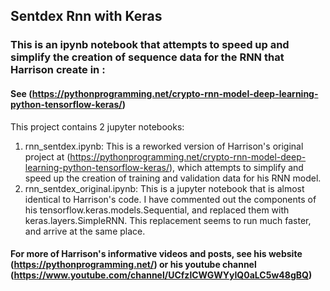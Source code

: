 ## Sentdex Rnn with Keras
### This is an ipynb notebook that attempts to speed up and simplify the creation of sequence data for the RNN that Harrison create in :
#### See (https://pythonprogramming.net/crypto-rnn-model-deep-learning-python-tensorflow-keras/)

This project contains 2 jupyter notebooks:
1. rnn_sentdex.ipynb: This is a reworked version of Harrison's original project at  (https://pythonprogramming.net/crypto-rnn-model-deep-learning-python-tensorflow-keras/), which attempts to simplify and speed up the creation of training and validation data for his RNN model.
2. rnn_sentdex_original.ipynb: This is a jupyter notebook that is almost identical to Harrison's code.  I have commented out the components of his tensorflow.keras.models.Sequential, and replaced them with keras.layers.SimpleRNN.  This replacement seems to run much faster, and arrive at the same place.

#### For more of Harrison's informative videos and posts, see his website (https://pythonprogramming.net/) or his youtube channel (https://www.youtube.com/channel/UCfzlCWGWYyIQ0aLC5w48gBQ)


